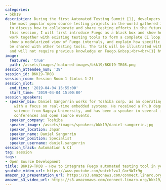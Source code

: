 ```yaml
---
categories:
- bkk19
description: During the first Automated Testing Summit [1], developers of some of
  the most popular open source testing projects in the world gathered in Edinburgh
  to discuss how to collaborate and share testing efforts in the future.<br><br>In
  this session, I will first introduce Fuego as a black box and show how Fuego can
  work together with existing testing tools to form a complete CI loop. Next, I will
  show a modularized view of Fuego internals, and explain how specific modules can
  be shared with other testing tools. The talk will be illustrated with examples,
  and will not require previous knowledge on Fuego.&nbsp;<br><br>[1] https://elinux.org/Automated_Testing_Summit
image:
  featured: 'true'
  path: /assets/images/featured-images/bkk19/BKK19-TR08.png
session_attendee_num: '38'
session_id: BKK19-TR08
session_room: Session Room 1 (Lotus 1-2)
session_slot:
  end_time: '2019-04-04 15:55:00'
  start_time: '2019-04-04 15:00:00'
session_speakers:
- speaker_bio: Daniel Sangorrin works for Toshiba corp. as an operating systems researcher
    with a focus on real-time embedded systems. He received a Ph.D degree in computer
    science from Nagoya University, and has been a speaker in several international
    conferences and open source events.
  speaker_company: Toshiba
  speaker_image: /assets/images/speakers/bkk19/daniel-sangorrin.jpg
  speaker_location: Japan
  speaker_name: Daniel Sangorrin
  speaker_position: Specialist
  speaker_username: daniel.sangorrin
session_track: Automation & CI
tag: session
tags:
- Open Source Development
title: BKK19-TR08 - How to integrate Fuego automated testing tool in your CI loop
youtube_video_url: https://www.youtube.com/watch?v=J_Gor9WIr9g
amazon_s3_presentation_url: https://s3.amazonaws.com/connect.linaro.org/bkk19/presentations/bkk19-tr08.pdf
amazon_s3_video_url: https://s3.amazonaws.com/connect.linaro.org/bkk19/videos/bkk19-tr08.mp4
---
```

